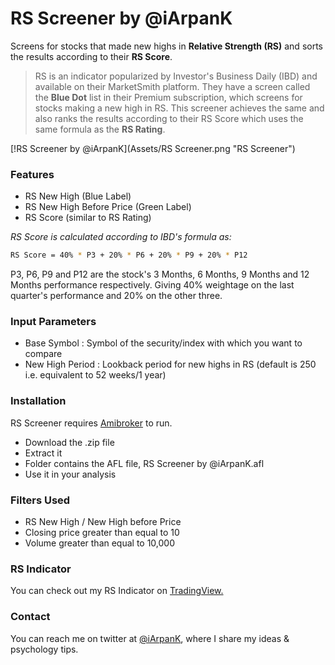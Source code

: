 # RS Screener by @iArpanK
Screens for stocks that made new highs in **Relative Strength (RS)** and sorts the results according to their **RS Score**.
>RS is an indicator popularized by Investor's Business Daily (IBD) and available on their MarketSmith platform. They have a screen called the **Blue Dot** list in their Premium subscription, which screens for stocks making a new high in RS. This screener achieves the same and also ranks the results according to their RS Score which uses the same formula as the **RS Rating**.

[!RS Screener by @iArpanK](Assets/RS Screener.png "RS Screener")

### Features

- RS New High (Blue Label)
- RS New High Before Price (Green Label)
- RS Score (similar to RS Rating)

*RS Score is calculated according to IBD's formula as:*
```sh
RS Score = 40% * P3 + 20% * P6 + 20% * P9 + 20% * P12
```
P3, P6, P9 and P12 are the stock's 3 Months, 6 Months, 9 Months and 12 Months performance respectively.
Giving 40% weightage on the last quarter's performance and 20% on the other three.

### Input Parameters

- Base Symbol :  Symbol of the security/index with which you want to compare
- New High Period : Lookback period for new highs in RS (default is 250 i.e. equivalent to 52 weeks/1 year)

### Installation

RS Screener requires [Amibroker](https://www.amibroker.com/) to run.

- Download the .zip file
- Extract it
- Folder contains the AFL file, RS Screener by @iArpanK.afl
- Use it in your analysis

### Filters Used

- RS New High / New High before Price
- Closing price greater than equal to 10
- Volume greater than equal to 10,000

### RS Indicator
You can check out my RS Indicator on [TradingView.](https://in.tradingview.com/script/G6MOxSG2-Relative-Strength-Line-by-iArpanK/)

### Contact

You can reach me on twitter at [@iArpanK](https://twitter.com/iArpanK), where I share my ideas & psychology tips.
